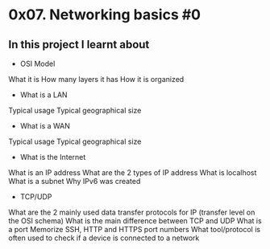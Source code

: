 # 0x07. Networking basics #0
## In this project I learnt about
* OSI Model

What it is
How many layers it has
How it is organized
* What is a LAN

Typical usage
Typical geographical size
* What is a WAN

Typical usage
Typical geographical size
* What is the Internet

What is an IP address
What are the 2 types of IP address
What is localhost
What is a subnet
Why IPv6 was created
* TCP/UDP

What are the 2 mainly used data transfer protocols for IP (transfer level on the OSI schema)
What is the main difference between TCP and UDP
What is a port
Memorize SSH, HTTP and HTTPS port numbers
What tool/protocol is often used to check if a device is connected to a network
